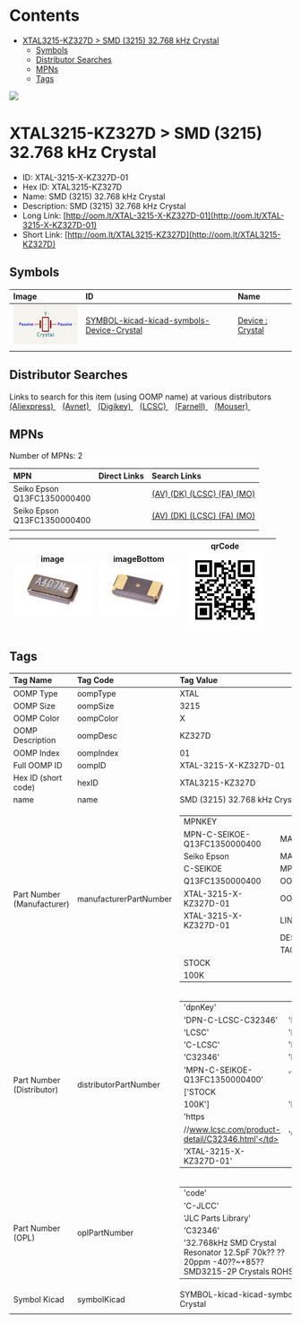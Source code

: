 



Contents
========

* [XTAL3215-KZ327D > SMD (3215) 32.768 kHz Crystal](#xtal3215-kz327d--smd-3215-32768-khz-crystal)
	* [Symbols](#symbols)
	* [Distributor Searches](#distributor-searches)
	* [MPNs](#mpns)
	* [Tags](#tags)
  
![][im]
# XTAL3215-KZ327D > SMD (3215) 32.768 kHz Crystal

- ID: XTAL-3215-X-KZ327D-01
- Hex ID: XTAL3215-KZ327D
- Name: SMD (3215) 32.768 kHz Crystal
- Description: SMD (3215) 32.768 kHz Crystal
- Long Link: [http://oom.lt/XTAL-3215-X-KZ327D-01](http://oom.lt/XTAL-3215-X-KZ327D-01)
- Short Link: [http://oom.lt/XTAL3215-KZ327D](http://oom.lt/XTAL3215-KZ327D)

## Symbols
  

|Image|ID|Name|
| :--- | :--- | :--- |
|[![](https://raw.githubusercontent.com/oomlout/oomlout_OOMP_eda_V2/main/SYMBOL/kicad/kicad-symbols/Device/Crystal/image_140.png)](https://github.com/oomlout/oomlout_OOMP_eda_V2/tree/main/SYMBOL/kicad/kicad-symbols/Device/Crystal/)|[SYMBOL-kicad-kicad-symbols-Device-Crystal](https://github.com/oomlout/oomlout_OOMP_eda_V2/tree/main/SYMBOL/kicad/kicad-symbols/Device/Crystal/)|[Device : Crystal](https://github.com/oomlout/oomlout_OOMP_eda_V2/tree/main/SYMBOL/kicad/kicad-symbols/Device/Crystal/)|
||||

## Distributor Searches
  
Links to search for this item (using OOMP name) at various distributors  
[(Aliexpress) ](https://www.aliexpress.com/wholesale?SearchText=1117SMD+3215+32.768+kHz+Crystal)&nbsp;&nbsp;&nbsp;[(Avnet) ](https://www.avnet.com/shop/us/search/SMD+3215+32.768+kHz+Crystal)&nbsp;&nbsp;&nbsp;[(Digikey) ](https://www.digikey.co.uk/en/products/result?s=SMD+3215+32.768+kHz+Crystal)&nbsp;&nbsp;&nbsp;[(LCSC) ](https://www.lcsc.com/search?q=SMD+3215+32.768+kHz+Crystal)&nbsp;&nbsp;&nbsp;[(Farnell) ](https://uk.farnell.com/search?st=SMD+3215+32.768+kHz+Crystal)&nbsp;&nbsp;&nbsp;[(Mouser) ](https://www.mouser.com/c/?q=SMD+3215+32.768+kHz+Crystal)&nbsp;&nbsp;&nbsp;
## MPNs
  
Number of MPNs: 2  

|MPN|Direct Links|Search Links|
| :--- | :--- | :--- |
|Seiko Epson<br>Q13FC1350000400||[(AV) ](https://www.avnet.com/shop/us/search/Q13FC1350000400)[(DK) ](https://www.digikey.co.uk/products/en?keywords=Q13FC1350000400)[(LCSC) ](https://www.lcsc.com/search?q=Q13FC1350000400)[(FA) ](https://uk.farnell.com/search?st=Q13FC1350000400)[(MO) ](https://www.mouser.com/c/?q=Q13FC1350000400)|
|Seiko Epson<br>Q13FC1350000400||[(AV) ](https://www.avnet.com/shop/us/search/Q13FC1350000400)[(DK) ](https://www.digikey.co.uk/products/en?keywords=Q13FC1350000400)[(LCSC) ](https://www.lcsc.com/search?q=Q13FC1350000400)[(FA) ](https://uk.farnell.com/search?st=Q13FC1350000400)[(MO) ](https://www.mouser.com/c/?q=Q13FC1350000400)|
||||
  

|image<br>[![](https://raw.githubusercontent.com/oomlout/oomlout_OOMP_parts_V2/main/XTAL/3215/X/KZ327D/01/image_140.jpg)](https://github.com/oomlout/oomlout_OOMP_parts_V2/tree/main/XTAL/3215/X/KZ327D/01/image.jpg)|imageBottom<br>[![](https://raw.githubusercontent.com/oomlout/oomlout_OOMP_parts_V2/main/XTAL/3215/X/KZ327D/01/image_BOTTOM_140.jpg)](https://github.com/oomlout/oomlout_OOMP_parts_V2/tree/main/XTAL/3215/X/KZ327D/01/image_BOTTOM.jpg)|qrCode<br>[![](https://raw.githubusercontent.com/oomlout/oomlout_OOMP_parts_V2/main/XTAL/3215/X/KZ327D/01/qrCode_140.png)](https://github.com/oomlout/oomlout_OOMP_parts_V2/tree/main/XTAL/3215/X/KZ327D/01/qrCode.png)||
| :---: | :---: | :---: | :---: |

## Tags
  

|Tag Name|Tag Code|Tag Value|
| :--- | :--- | :--- |
|OOMP Type|oompType|XTAL|
|OOMP Size|oompSize|3215|
|OOMP Color|oompColor|X|
|OOMP Description|oompDesc|KZ327D|
|OOMP Index|oompIndex|01|
|Full OOMP ID|oompID|XTAL-3215-X-KZ327D-01|
|Hex ID (short code)|hexID|XTAL3215-KZ327D|
|name|name|SMD (3215) 32.768 kHz Crystal|
|Part Number (Manufacturer)|manufacturerPartNumber|<table><tr><td>MPNKEY</td></tr><tr><td> MPN-C-SEIKOE-Q13FC1350000400</td><td> MANUFACTURER</td></tr><tr><td> Seiko Epson</td><td> MANUCODE</td></tr><tr><td> C-SEIKOE</td><td> MPN</td></tr><tr><td> Q13FC1350000400</td><td> OOMPIDPARTIAL</td></tr><tr><td> XTAL-3215-X-KZ327D-01</td><td> OOMPID</td></tr><tr><td> XTAL-3215-X-KZ327D-01</td><td> LINK</td></tr><tr><td> </td><td> DESCRIPTION</td></tr><tr><td> </td><td> TAGS</td></tr><tr><td> STOCK</td></tr><tr><td>100K</td></tr></table></td><td> <table><tr><td>MPNKEY</td></tr><tr><td> MPN-C-SEIKOE-Q13FC1350000400</td><td> MANUFACTURER</td></tr><tr><td> Seiko Epson</td><td> MANUCODE</td></tr><tr><td> C-SEIKOE</td><td> MPN</td></tr><tr><td> Q13FC1350000400</td><td> OOMPIDPARTIAL</td></tr><tr><td> XTAL-3215-X-KZ327D-01</td><td> OOMPID</td></tr><tr><td> XTAL-3215-X-KZ327D-01</td><td> LINK</td></tr><tr><td> </td><td> DESCRIPTION</td></tr><tr><td> </td><td> TAGS</td></tr><tr><td> STOCK</td></tr><tr><td>100K</td></tr></table>|
|Part Number (Distributor)|distributorPartNumber|<table><tr><td>'dpnKey'</td></tr><tr><td> 'DPN-C-LCSC-C32346'</td><td> 'DISTRIBUTOR'</td></tr><tr><td> 'LCSC'</td><td> 'DISTRCODE'</td></tr><tr><td> 'C-LCSC'</td><td> 'DPN'</td></tr><tr><td> 'C32346'</td><td> 'MPN'</td></tr><tr><td> 'MPN-C-SEIKOE-Q13FC1350000400'</td><td> 'TAGS'</td></tr><tr><td> ['STOCK</td></tr><tr><td>100K']</td><td> 'LINK'</td></tr><tr><td> 'https</td></tr><tr><td>//www.lcsc.com/product-detail/C32346.html'</td><td> 'OOMPID'</td></tr><tr><td> 'XTAL-3215-X-KZ327D-01'</td></tr></table>|
|Part Number (OPL)|oplPartNumber|<table><tr><td>'code'</td></tr><tr><td> 'C-JLCC'</td><td> 'name'</td></tr><tr><td> 'JLC Parts Library'</td><td> 'partID'</td></tr><tr><td> 'C32346'</td><td> 'partName'</td></tr><tr><td> '32.768kHz SMD Crystal Resonator 12.5pF 70k?? ??20ppm -40??~+85?? SMD3215-2P  Crystals ROHS'</td></tr></table>|
|Symbol Kicad|symbolKicad|SYMBOL-kicad-kicad-symbols-Device-Crystal|
||||



[im]: image_450.jpg
